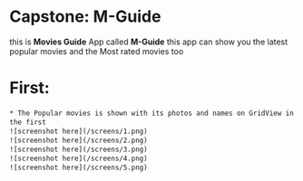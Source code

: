 # Capstone: M-Guide

this is __Movies Guide__ App called **M-Guide**
	this app can show you the latest popular movies and the Most rated movies too 
# First:

	* The Popular movies is shown with its photos and names on GridView in the first 
	![screenshot here](/screens/1.png)
	![screenshot here](/screens/2.png)
	![screenshot here](/screens/3.png)
	![screenshot here](/screens/4.png)
	![screenshot here](/screens/5.png)
